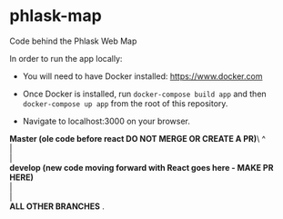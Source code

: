 # phlask-map
Code behind the Phlask Web Map

In order to run the app locally:
* You will need to have Docker installed: https://www.docker.com

* Once Docker is installed, run `docker-compose build app` and then `docker-compose up app` from the root of this repository.

* Navigate to localhost:3000 on your browser.

**Master (ole code before react DO NOT MERGE OR CREATE A PR)**\ 
  ^\
  |\
  |\
**develop (new code moving forward with React goes here - MAKE PR HERE)**\
  |\
  |\
  **ALL OTHER BRANCHES** .
